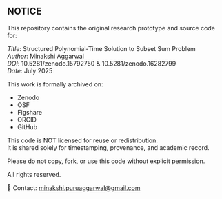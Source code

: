 ## NOTICE

This repository contains the original research prototype and source code for:

*Title*: Structured Polynomial-Time Solution to Subset Sum Problem  
*Author*: Minakshi Aggarwal  
*DOI*: 10.5281/zenodo.15792750 & 10.5281/zenodo.16282799  
*Date*: July 2025

This work is formally archived on:
- Zenodo
- OSF
- Figshare
- ORCID
- GitHub

This code is NOT licensed for reuse or redistribution.  
It is shared solely for timestamping, provenance, and academic record.

Please do not copy, fork, or use this code without explicit permission.

All rights reserved.

📩 Contact: minakshi.puruaggarwal@gmail.com